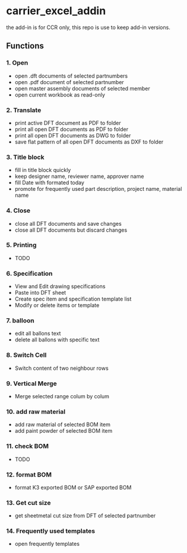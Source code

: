 # carrier_excel_addin
the add-in is for CCR only, this repo is use to keep add-in versions.

## Functions
### 1. Open 
 - open .dft documents of selected partnumbers
 - open .pdf document of selected partnumber
 - open master assembly documents of selected member
 - open current workbook as read-only
### 2. Translate
 - print active DFT document as PDF to folder
 - print all open DFT documents as PDF to folder
 - print all open DFT documents as DWG to folder
 - save flat pattern of all open DFT documents as DXF to folder
### 3. Title block
 - fill in title block quickly
 - keep designer name, reviewer name, approver name
 - fill Date with formated today
 - promote for frequently used part description, project name, material name
### 4. Close
 - close all DFT documents and save changes
 - close all DFT documents but discard changes
### 5. Printing
 - TODO
### 6. Specification
 - View and Edit drawing specifications
 - Paste into DFT sheet
 - Create spec item and specification template list
 - Modify or delete items or template
### 7. balloon
 - edit all ballons text
 - delete all ballons with specific text
### 8. Switch Cell
 - Switch content of two neighbour rows
### 9. Vertical Merge
 - Merge selected range colum by colum
### 10. add raw material
 - add raw material of selected BOM item
 - add paint powder of selected BOM item
### 11. check BOM 
 - TODO
### 12. format BOM
 - format K3 exported BOM or SAP exported BOM
### 13. Get cut size
 - get sheetmetal cut size from DFT of selected partnumber 
### 14. Frequently used templates
 - open frequently templates

  

